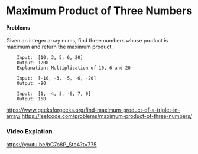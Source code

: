 # Maximum Product of Three Numbers

#### Problems
Given an integer array nums, find three numbers whose product is maximum and return the maximum product.
```
    Input:  [10, 3, 5, 6, 20]
    Output: 1200
    Explanation: Multiplication of 10, 6 and 20

    Input:  [-10, -3, -5, -6, -20]
    Output: -90

    Input:  [1, -4, 3, -6, 7, 0]
    Output: 168
```
https://www.geeksforgeeks.org/find-maximum-product-of-a-triplet-in-array/
https://leetcode.com/problems/maximum-product-of-three-numbers/

### Video Explation
https://youtu.be/bC7o8P_Ste4?t=775
